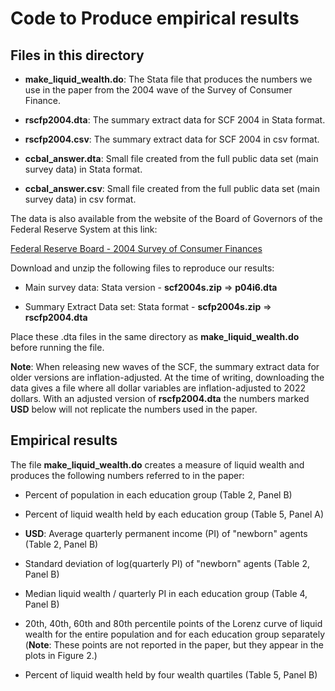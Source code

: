 # Code to Produce empirical results

## Files in this directory

- **make_liquid_wealth.do**: The Stata file that produces the numbers we use in the paper from the 2004 wave of the Survey of Consumer Finance.

- **rscfp2004.dta**: The summary extract data for SCF 2004 in Stata format. 
- **rscfp2004.csv**: The summary extract data for SCF 2004 in csv format. 

- **ccbal_answer.dta**: Small file created from the full public data set (main survey data) in Stata format. 
- **ccbal_answer.csv**: Small file created from the full public data set (main survey data) in csv format. 


The data is also available from the website of the Board of Governors of the Federal Reserve System at this link:

[Federal Reserve Board - 2004 Survey of Consumer Finances](https://www.federalreserve.gov/econres/scf_2004.htm)

Download and unzip the following files to reproduce our results:

- Main survey data: Stata version - **scf2004s.zip** $\Rightarrow$ **p04i6.dta**

- Summary Extract Data set: Stata format - **scfp2004s.zip** $\Rightarrow$ **rscfp2004.dta**

Place these .dta files in the same directory as **make_liquid_wealth.do** before running the file.

**Note**: When releasing new waves of the SCF, the summary extract data for older versions are inflation-adjusted. At the time of writing, downloading the data gives a file where all dollar variables are inflation-adjusted to 2022 dollars. With an adjusted version of **rscfp2004.dta** the numbers marked **USD** below will not replicate the numbers used in the paper. 

## Empirical results

The file **make_liquid_wealth.do** creates a measure of liquid wealth and produces the following numbers referred to in the paper:

- Percent of population in each education group (Table 2, Panel B)

- Percent of liquid wealth held by each education group (Table 5, Panel A)

- **USD**: Average quarterly permanent income (PI) of "newborn" agents (Table 2, Panel B)

- Standard deviation of log(quarterly PI) of "newborn" agents (Table 2, Panel B)

- Median liquid wealth / quarterly PI in each education group (Table 4, Panel B)

- 20th, 40th, 60th and 80th percentile points of the Lorenz curve of liquid wealth for the entire population and for each education group separately
  (**Note**: These points are not reported in the paper, but they appear in the plots in Figure 2.)

- Percent of liquid wealth held by four wealth quartiles (Table 5, Panel B)
